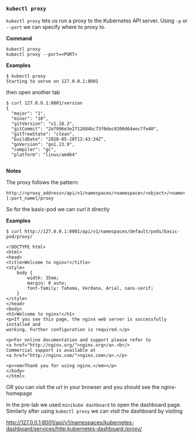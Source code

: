

### `kubectl proxy`
`kubectl proxy` lets us run a proxy to the Kubernetes API server. Using `-p` or `--port` we can specify where to proxy to.

**Command**
```
kubectl proxy
kubectl proxy --port=<PORT>
```

**Examples**
```
$ kubectl proxy
Starting to serve on 127.0.0.1:8001

```

then open another tab
```
$ curl 127.0.0.1:8001/version
{
  "major": "1",
  "minor": "18",
  "gitVersion": "v1.18.3",
  "gitCommit": "2e7996e3e2712684bc73f0dec0200d64eec7fe40",
  "gitTreeState": "clean",
  "buildDate": "2020-05-20T12:43:34Z",
  "goVersion": "go1.13.9",
  "compiler": "gc",
  "platform": "linux/amd64"


```

**Notes**

The proxy follows the pattern:
```
http://<proxy_address>/api/v1/namespaces/<namespace>/<object>/<name>[:port_name]/proxy
```
So for the basic-pod we can curl it directly

**Examples**
```
$ curl http://127.0.0.1:8001/api/v1/namespaces/default/pods/basic-pod/proxy/

<!DOCTYPE html>
<html>
<head>
<title>Welcome to nginx!</title>
<style>
    body {
        width: 35em;
        margin: 0 auto;
        font-family: Tahoma, Verdana, Arial, sans-serif;
    }
</style>
</head>
<body>
<h1>Welcome to nginx!</h1>
<p>If you see this page, the nginx web server is successfully installed and
working. Further configuration is required.</p>

<p>For online documentation and support please refer to
<a href="http://nginx.org/">nginx.org</a>.<br/>
Commercial support is available at
<a href="http://nginx.com/">nginx.com</a>.</p>

<p><em>Thank you for using nginx.</em></p>
</body>
</html>

```
OR you can visit the url in your browser and you should see the nginx-homepage

In the pre-lab we used `minikube dashboard` to open the dashboard page. Similarly after using `kubectl proxy` we can visit the dashboard by visiting 

http://127.0.0.1:8001/api/v1/namespaces/kubernetes-dashboard/services/http:kubernetes-dashboard:/proxy/
